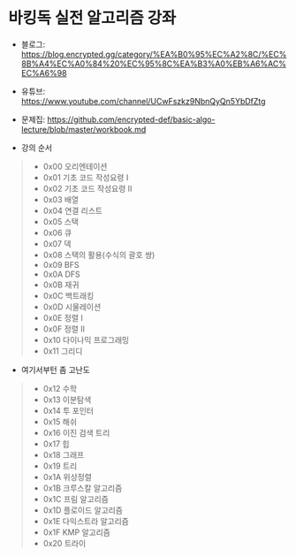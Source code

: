 # 바킹독 실전 알고리즘 강좌  

- 블로그: https://blog.encrypted.gg/category/%EA%B0%95%EC%A2%8C/%EC%8B%A4%EC%A0%84%20%EC%95%8C%EA%B3%A0%EB%A6%AC%EC%A6%98
- 유튜브: https://www.youtube.com/channel/UCwFszkz9NbnQyQn5YbDfZtg  
- 문제집: https://github.com/encrypted-def/basic-algo-lecture/blob/master/workbook.md  


- 강의 순서
> - 0x00 오리엔테이션
> - 0x01 기초 코드 작성요령 Ⅰ 
> - 0x02 기초 코드 작성요령 Ⅱ
> - 0x03 배열
> - 0x04 연결 리스트
> - 0x05 스택
> - 0x06 큐
> - 0x07 덱
> - 0x08 스택의 활용(수식의 괄호 쌍)
> - 0x09 BFS
> - 0x0A DFS
> - 0x0B 재귀
> - 0x0C 백트래킹
> - 0x0D 시물레이션
> - 0x0E 정렬 Ⅰ
> - 0x0F 정렬 Ⅱ
> - 0x10 다이나믹 프로그래밍
> - 0x11 그리디  

- 여기서부턴 좀 고난도
> - 0x12 수학
> - 0x13 이분탐색
> - 0x14 투 포인터
> - 0x15 해쉬
> - 0x16 이진 검색 트리
> - 0x17 힙
> - 0x18 그래프
> - 0x19 트리
> - 0x1A 위상정렬
> - 0x1B 크루스칼 알고리즘
> - 0x1C 프림 알고리즘
> - 0x1D 플로이드 알고리즘
> - 0x1E 다익스트라 알고리즘  
> - 0x1F KMP 알고리즘
> - 0x20 트라이
